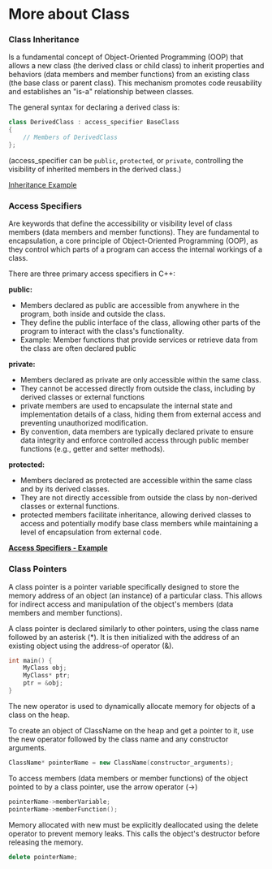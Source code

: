 # More about Class

### Class Inheritance

Is a fundamental concept of Object-Oriented Programming (OOP) that allows a new
class (the derived class or child class) to inherit properties and behaviors
(data members and member functions) from an existing class (the base class or
parent class). This mechanism promotes code reusability and establishes an
"is-a" relationship between classes. 

The general syntax for declaring a derived class is:

```cpp
class DerivedClass : access_specifier BaseClass
{
    // Members of DerivedClass
};
```

(access_specifier can be `public`, `protected`, or `private`, controlling the
visibility of inherited members in the derived class.)

[Inheritance Example](App/Src/inheritance.cpp)

### Access Specifiers

Are keywords that define the accessibility or visibility level of class members
(data members and member functions). They are fundamental to encapsulation, a
core principle of Object-Oriented Programming (OOP), as they control which parts
of a program can access the internal workings of a class.


There are three primary access specifiers in C++:

**public:**

- Members declared as public are accessible from anywhere in the program, both
inside and outside the class. 
- They define the public interface of the class, allowing other parts of the
program to interact with the class's functionality.
- Example: Member functions that provide services or retrieve data from the
class are often declared public

**private:** 

- Members declared as private are only accessible within the same class. 
- They cannot be accessed directly from outside the class, including by derived
classes or external functions
- private members are used to encapsulate the internal state and implementation
details of a class, hiding them from external access and preventing unauthorized
modification. 
- By convention, data members are typically declared private to ensure data
integrity and enforce controlled access through public member functions (e.g.,
getter and setter methods).

**protected:**

- Members declared as protected are accessible within the same class and by its
derived classes. 
- They are not directly accessible from outside the class by non-derived classes
or external functions.
- protected members facilitate inheritance, allowing derived classes to access
and potentially modify base class members while maintaining a level of
encapsulation from external code.

**[Access Specifiers - Example](App/Src/acessSpecifiers.cpp)**

### Class Pointers

A class pointer is a pointer variable specifically designed to store the memory
address of an object (an instance) of a particular class. This allows for
indirect access and manipulation of the object's members (data members and
member functions).

A class pointer is declared similarly to other pointers, using the class name
followed by an asterisk (*). It is then initialized with the address of an
existing object using the address-of operator (&).

```cpp
int main() {
    MyClass obj;
    MyClass* ptr;
    ptr = &obj;
}
```

The new operator is used to dynamically allocate memory for objects of a class
on the heap.

To create an object of ClassName on the heap and get a pointer to it, use the
new operator followed by the class name and any constructor arguments.

```cpp
ClassName* pointerName = new ClassName(constructor_arguments);
```

To access members (data members or member functions) of the object pointed to by
a class pointer, use the arrow operator (->)

```cpp
pointerName->memberVariable;
pointerName->memberFunction();
```

Memory allocated with new must be explicitly deallocated using the delete
operator to prevent memory leaks. This calls the object's destructor before
releasing the memory.

```cpp
delete pointerName;
```